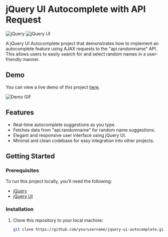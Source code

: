 # jQuery UI Autocomplete with API Request

![jQuery](https://img.shields.io/badge/jQuery-3.6.0-blue) ![jQuery UI](https://img.shields.io/badge/jQuery%20UI-1.12.1-orange)

A jQuery UI Autocomplete project that demonstrates how to implement an autocomplete feature using AJAX requests to the "api.randomname" API. This allows users to easily search for and select random names in a user-friendly manner.

## Demo

You can view a live demo of this project [here](#insert-live-demo-url).

![Demo GIF](/assets/demo.gif)

## Features

- Real-time autocomplete suggestions as you type.
- Fetches data from "api.randomname" for random name suggestions.
- Elegant and responsive user interface using jQuery UI.
- Minimal and clean codebase for easy integration into other projects.

## Getting Started

### Prerequisites

To run this project locally, you'll need the following:

- [jQuery](https://jquery.com/)
- [jQuery UI](https://jqueryui.com/)

### Installation

1. Clone this repository to your local machine:

   ```bash
   git clone https://github.com/yourusername/jquery-ui-autocomplete.git
